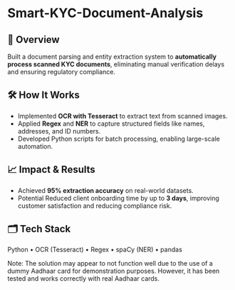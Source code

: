 # Smart-KYC-Document-Analysis

## 📌 Overview  
Built a document parsing and entity extraction system to **automatically process scanned KYC documents**, eliminating manual verification delays and ensuring regulatory compliance.

## 🛠 How It Works  
- Implemented **OCR with Tesseract** to extract text from scanned images.  
- Applied **Regex** and **NER** to capture structured fields like names, addresses, and ID numbers.  
- Developed Python scripts for batch processing, enabling large-scale automation.  

## 📈 Impact & Results  
- Achieved **95% extraction accuracy** on real-world datasets.  
- Potential Reduced client onboarding time by up to **3 days**, improving customer satisfaction and reducing compliance risk.  

## 🗂 Tech Stack  
Python • OCR (Tesseract) • Regex • spaCy (NER) • pandas

Note: The solution may appear to not function well due to the use of a dummy Aadhaar card for demonstration purposes. However, it has been tested and works correctly with real Aadhaar cards.
